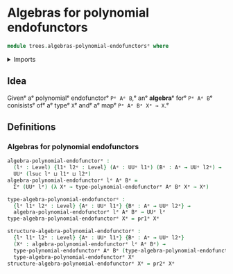 # Algebras for polynomial endofunctors

```agda
module trees.algebras-polynomial-endofunctorsᵉ where
```

<details><summary>Imports</summary>

```agda
open import foundation.dependent-pair-typesᵉ
open import foundation.universe-levelsᵉ

open import trees.polynomial-endofunctorsᵉ
```

</details>

## Idea

Givenᵉ aᵉ polynomialᵉ endofunctorᵉ `Pᵉ Aᵉ B`,ᵉ anᵉ **algebra**ᵉ forᵉ `Pᵉ Aᵉ B`ᵉ conisistsᵉ ofᵉ
aᵉ typeᵉ `X`ᵉ andᵉ aᵉ mapᵉ `Pᵉ Aᵉ Bᵉ Xᵉ → X`.ᵉ

## Definitions

### Algebras for polynomial endofunctors

```agda
algebra-polynomial-endofunctorᵉ :
  (lᵉ : Level) {l1ᵉ l2ᵉ : Level} (Aᵉ : UUᵉ l1ᵉ) (Bᵉ : Aᵉ → UUᵉ l2ᵉ) →
  UUᵉ (lsuc lᵉ ⊔ l1ᵉ ⊔ l2ᵉ)
algebra-polynomial-endofunctorᵉ lᵉ Aᵉ Bᵉ =
  Σᵉ (UUᵉ lᵉ) (λ Xᵉ → type-polynomial-endofunctorᵉ Aᵉ Bᵉ Xᵉ → Xᵉ)

type-algebra-polynomial-endofunctorᵉ :
  {lᵉ l1ᵉ l2ᵉ : Level} {Aᵉ : UUᵉ l1ᵉ} {Bᵉ : Aᵉ → UUᵉ l2ᵉ} →
  algebra-polynomial-endofunctorᵉ lᵉ Aᵉ Bᵉ → UUᵉ lᵉ
type-algebra-polynomial-endofunctorᵉ Xᵉ = pr1ᵉ Xᵉ

structure-algebra-polynomial-endofunctorᵉ :
  {lᵉ l1ᵉ l2ᵉ : Level} {Aᵉ : UUᵉ l1ᵉ} {Bᵉ : Aᵉ → UUᵉ l2ᵉ}
  (Xᵉ : algebra-polynomial-endofunctorᵉ lᵉ Aᵉ Bᵉ) →
  type-polynomial-endofunctorᵉ Aᵉ Bᵉ (type-algebra-polynomial-endofunctorᵉ Xᵉ) →
  type-algebra-polynomial-endofunctorᵉ Xᵉ
structure-algebra-polynomial-endofunctorᵉ Xᵉ = pr2ᵉ Xᵉ
```